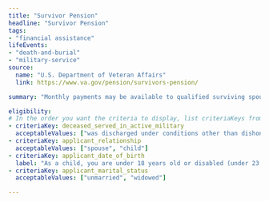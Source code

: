 ```yaml
---
title: "Survivor Pension"
headline: "Survivor Pension"
tags: 
- "financial assistance"
lifeEvents: 
- "death-and-burial"
- "military-service"
source:
  name: "U.S. Department of Veteran Affairs"
  link: https://www.va.gov/pension/survivors-pension/

summary: "Monthly payments may be available to qualified surviving spouses and unmarried dependent children of wartime veterans who meet certain income and net worth limits."

eligibility:
# In the order you want the criteria to display, list criteriaKeys from the csv here, each followed by a comma-separated list of which values indicate eligibility for that criteria. Wrap individual values in quotes if they have inner commas.
- criteriaKey: deceased_served_in_active_military
  acceptableValues: ["was discharged under conditions other than dishonorable"]
- criteriaKey: applicant_relationship
  acceptableValues: ["spouse", "child"]
- criteriaKey: applicant_date_of_birth
  label: "As a child, you are under 18 years old or disabled (under 23 years old if attending a VA-approved school)."
- criteriaKey: applicant_marital_status
  acceptableValues: ["unmarried", "widowed"]

---
```

